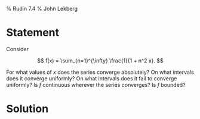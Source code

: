 % Rudin 7.4
% John Lekberg

# Statement

Consider

$$
f(x) = \sum_{n=1}^{\infty} \frac{1}{1 + n^2 x}.
$$

For what values of $x$ does the series converge absolutely?
On what intervals does it converge uniformly?
On what intervals does it fail to converge uniformly?
Is $f$ continuous wherever the series converges?
Is $f$ bounded?

# Solution
